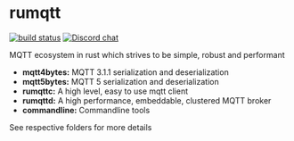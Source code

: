 # rumqtt

[![build status](https://github.com/bytebeamio/rumqtt/workflows/master/badge.svg)](https://github.com/tekjar/rumq/actions)
[![Discord chat](https://img.shields.io/discord/633193308033646605?style=flat)](https://discord.gg/mpkSqDg)

MQTT ecosystem in rust which strives to be simple, robust and performant

* **mqtt4bytes:**        MQTT 3.1.1 serialization and deserialization
* **mqtt5bytes:**        MQTT 5 serialization and deserialization
* **rumqttc:**           A high level, easy to use mqtt client
* **rumqttd:**           A high performance, embeddable, clustered MQTT broker
* **commandline:**       Commandline tools

See respective folders for more details

